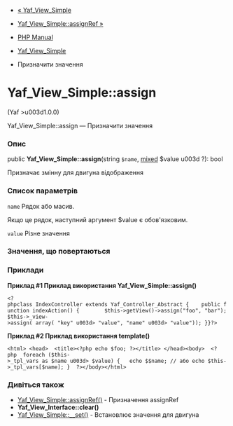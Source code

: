 - [« Yaf_View_Simple](class.yaf-view-simple.md)
- [Yaf_View_Simple::assignRef »](yaf-view-simple.assignref.md)

- [PHP Manual](index.md)
- [Yaf_View_Simple](class.yaf-view-simple.md)
- Призначити значення

# Yaf_View_Simple::assign

(Yaf \>u003d1.0.0)

Yaf_View_Simple::assign — Призначити значення

### Опис

public **Yaf_View_Simple::assign**(string `$name`,
[mixed](language.types.declarations.md#language.types.declarations.mixed)
$value u003d ?): bool

Призначає змінну для двигуна відображення

### Список параметрів

`name`
Рядок або масив.

Якщо це рядок, наступний аргумент $value є обов'язковим.

`value`
Різне значення

### Значення, що повертаються

### Приклади

**Приклад #1 Приклад використання **Yaf_View_Simple::assign()****

` <?phpclass IndexController extends Yaf_Controller_Abstract {    public function indexAction() {        $this->getView()->assign("foo", "bar"); $this->_view->assign( array( "key" u003d> "value", "name" u003d> "value")); }}?> `

**Приклад #2 Приклад використання **template()****

`<html> <head>  <title><?php echo $foo; ?></title> </head><body>  <?php  foreach ($this->_tpl_vars as $name u003d> $value) {   echo $$name; // або echo $this->_tpl_vars[$name]; }  ?></body></html>`

### Дивіться також

- [Yaf_View_Simple::assignRef()](yaf-view-simple.assignref.md) -
Призначення assignRef
- **Yaf_View_Interface::clear()**
- [Yaf_View_Simple::\_\_set()](yaf-view-simple.set.md) -
Встановлює значення для двигуна
